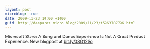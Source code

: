 ```yaml
---
layout: post
microblog: true
date: 2009-11-23 10:00 +1000
guid: http://desparoz.micro.blog/2009/11/23/t5963707796.html
---
```

Microsoft Store: A Song and Dance Experience Is Not A Great Product Experience. New blogpost at [bit.ly/08G12So](http://bit.ly/08G12So)
